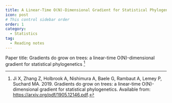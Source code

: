 ```yaml
---
title: A Linear-Time O(N)-Dimensional Gradient for Statistical Phylogenetics
icon: post
# This control sidebar order
order: 1
category:
  - Statistics
tag:
  - Reading notes
---
```

Paper title: Gradients do grow on trees: a linear-time O(N)-dimensional gradient for statistical phylogenetics [^Paper]



[^Paper]: Ji X, Zhang Z, Holbrook A, Nishimura A, Baele G, Rambaut A, Lemey P, Suchard MA. 2019. Gradients do grow on trees: a linear-time O(N)-dimensional gradient for statistical phylogenetics. Available from: https://arxiv.org/pdf/1905.12146.pdf.



